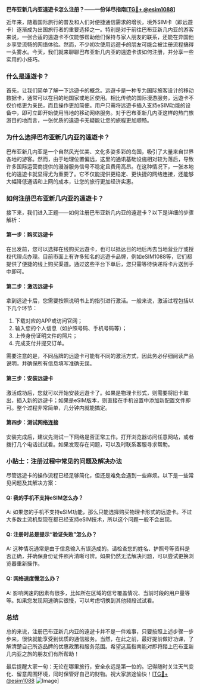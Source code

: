 **巴布亚新几内亚遠遊卡怎么注册？——一份详尽指南[[TG💪+ @esim1088](https://t.me/s/esim1088)]**

近年来，随着国际旅行的普及和人们对便捷通信需求的增长，境外SIM卡（即远遊卡）逐渐成为出国旅行者的重要选择之一。特别是对于前往巴布亚新几内亚的游客来说，一张合适的遠遊卡不仅能够帮助他们保持与家人朋友的联系，还能在异国他乡享受流畅的网络体验。然而，不少初次使用远遊卡的朋友可能会被注册流程搞得一头雾水。今天，我们就来聊聊巴布亚新几内亚的遠遊卡该如何注册，并分享一些实用的小技巧。

### **什么是遠遊卡？**
首先，让我们简单了解一下远遊卡的概念。远遊卡是一种专为国际旅客设计的移动数据卡，通常可以在目的地国家或地区使用。相比传统的国际漫游服务，远遊卡不仅价格更为亲民，而且操作更加简便。用户只需将远遊卡插入支持eSIM功能的设备中，即可立即开始使用当地的移动网络服务。对于巴布亚新几内亚这样的热门旅游目的地而言，一张优质的遠遊卡无疑能让您的旅程更加顺畅。

### **为什么选择巴布亚新几内亚的遠遊卡？**
巴布亚新几内亚是一个自然风光优美、文化多姿多彩的岛国，吸引了大量来自世界各地的游客。然而，由于地理位置偏远，这里的通讯基础设施相对较为落后，导致许多国际运营商提供的漫游服务信号不稳定且费用高昂。在这种情况下，一张本地化的遠遊卡就显得尤为重要了。它不仅能提供更稳定、更快捷的网络连接，还能够大幅降低通话和上网的成本，让您的旅行更加经济实惠。

### **如何注册巴布亚新几内亚的遠遊卡？**
接下来，我们进入正题——如何注册巴布亚新几内亚的遠遊卡？以下是详细的步骤解析：

#### **第一步：购买远遊卡**
在出发前，您可以选择在线购买远遊卡，也可以抵达目的地后再去当地营业厅或授权代理点办理。目前市面上有许多知名的远遊卡品牌，例如eSIM1088等，它们都提供了便捷的线上购买渠道。通过这些平台下单后，您只需等待快递将卡片送到手中即可。

#### **第二步：激活远遊卡**
拿到远遊卡后，您需要按照说明书上的指引进行激活。一般来说，激活过程包括以下几个环节：
1. 下载对应的APP或访问官网；
2. 输入您的个人信息（如护照号码、手机号码等）；
3. 上传身份证明文件的照片；
4. 完成支付并提交订单。

需要注意的是，不同品牌的远遊卡可能有不同的激活方式，因此务必仔细阅读产品说明，并确保所有信息填写准确无误。

#### **第三步：安装远遊卡**
激活成功后，您就可以开始安装远遊卡了。如果是物理卡形式，则需要将旧卡取出，插入新的远遊卡；如果是eSIM版本，则直接在手机设置中添加新配置文件即可。整个过程非常简单，几分钟内就能搞定。

#### **第四步：测试网络连接**
安装完成后，建议先测试一下网络是否正常工作。打开浏览器访问任意网站，或者拨打几个电话试试看。如果发现存在问题，可以及时联系客服寻求帮助。

### **小贴士：注册过程中常见的问题及解决办法**
尽管远遊卡的操作流程已经足够简化，但还是难免会遇到一些麻烦。以下是一些常见问题及其解决方案：

#### **Q: 我的手机不支持eSIM怎么办？**
A: 如果您的手机不支持eSIM功能，那么只能选择购买物理卡形式的远遊卡。不过大多数主流机型现在都已经支持eSIM技术，所以这个问题一般不会出现。

#### **Q: 注册时总是提示“验证失败”怎么办？**
A: 这种情况通常是由于信息输入有误造成的。请检查您的姓名、护照号等资料是否正确，并确保身份证件照片清晰可辨。如果仍然无法解决问题，可以尝试更换浏览器重新操作。

#### **Q: 网络速度慢怎么办？**
A: 影响网速的因素有很多，比如所在区域的信号覆盖情况、当前时段的用户量等等。如果您发现网速确实很慢，可以考虑切换到其他频段试试看。

### **总结**
总的来说，注册巴布亚新几内亚的遠遊卡并不是一件难事，只要按照上述步骤一步步来，很快就能享受到优质的通信服务。当然，在此之前，最好提前做好功课，了解清楚自己所选品牌的优惠政策和服务范围。希望这篇指南能对即将踏上巴布亚新几内亚之旅的朋友们有所帮助！

最后提醒大家一句：无论在哪里旅行，安全永远是第一位的。记得随时关注天气变化、留意周围环境，同时保管好自己的财物。祝大家旅途愉快！[[TG💪+ @esim1088](https://t.me/s/esim1088) ![Image](https://i.postimg.cc/4NQfJmqS/Snipaste-2025-05-13-00-14-12.png)]